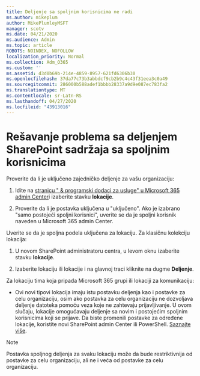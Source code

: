 ```yaml
---
title: Deljenje sa spoljnim korisnicima ne radi
ms.author: mikeplum
author: MikePlumleyMSFT
manager: scotv
ms.date: 04/21/2020
ms.audience: Admin
ms.topic: article
ROBOTS: NOINDEX, NOFOLLOW
localization_priority: Normal
ms.collection: Adm_O365
ms.custom: ''
ms.assetid: d3d0b69b-214e-4859-8957-621fd6306b30
ms.openlocfilehash: 37da77c73b3abbdcf9cb2b9c4c43f31eea3c0a49
ms.sourcegitcommit: 286000b588adef1bbbb28337a9d9e087ec783fa2
ms.translationtype: MT
ms.contentlocale: sr-Latn-RS
ms.lasthandoff: 04/27/2020
ms.locfileid: "43913016"
---
```

# <a name="fix-problems-sharing-sharepoint-content-with-external-users"></a>Rešavanje problema sa deljenjem SharePoint sadržaja sa spoljnim korisnicima

Proverite da li je uključeno zajedničko deljenje za vašu organizaciju:
  
1. Idite na [stranicu " &amp; programski dodaci za usluge" u Microsoft 365 admin Center](https://portal.office.com/adminportal/home#/Settings/ServicesAndAddIns)i izaberite stavku **lokacije**.
    
2. Proverite da li je postavka uključena u "uključeno". Ako je izabrano "samo postojeći spoljni korisnici", uverite se da je spoljni korisnik naveden u Microsoft 365 admin Center.
    
Uverite se da je spoljna podela uključena za lokaciju. Za klasičnu kolekciju lokacija:
  
1. U novom SharePoint administratoru centra, u levom oknu izaberite stavku **lokacije**.
    
2. Izaberite lokaciju ili lokacije i na glavnoj traci kliknite na dugme **Deljenje**.
    
Za lokaciju tima koja pripada Microsoft 365 grupi ili lokaciji za komunikaciju:
  
- Ovi novi tipovi lokacija imaju istu postavku deljenja kao i postavke za celu organizaciju, osim ako postavka za celu organizaciju ne dozvoljava deljenje datoteka pomoću veza koje ne zahtevaju prijavljivanje. U ovom slučaju, lokacije omogućavaju deljenje sa novim i postojećim spoljnim korisnicima koji se prijave. Da biste promenili postavke za određene lokacije, koristite novi SharePoint admin Center ili PowerShell. [Saznajte više](https://go.microsoft.com/fwlink/?linkid=871863).
    
> [!NOTE]
> Postavka spoljnog deljenja za svaku lokaciju može da bude restriktivnija od postavke za celu organizaciju, ali ne i veća od postavke za celu organizaciju. 
  

